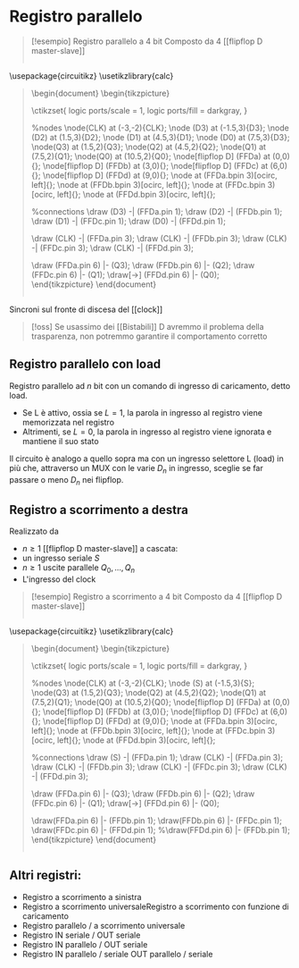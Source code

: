 # Registro parallelo

>[!esempio] Registro parallelo a 4 bit
>Composto da 4 [[flipflop D master-slave]]
>
>```tikz
\usepackage{circuitikz}
\usetikzlibrary{calc}
>
>\begin{document}
>\begin{tikzpicture}
>
>\ctikzset{
>logic ports/scale = 1,
>logic ports/fill = darkgray,
>}
>
>%nodes
>\node(CLK) at (-3,-2){CLK};
>\node (D3) at (-1.5,3){D3};
>\node (D2) at (1.5,3){D2};
>\node (D1) at (4.5,3){D1};
>\node (D0) at (7.5,3){D3};
>\node(Q3) at (1.5,2){Q3};
>\node(Q2) at (4.5,2){Q2};
>\node(Q1) at (7.5,2){Q1};
>\node(Q0) at (10.5,2){Q0};
>\node[flipflop D] (FFDa) at (0,0){};
>\node[flipflop D] (FFDb) at (3,0){};
>\node[flipflop D] (FFDc) at (6,0){};
>\node[flipflop D] (FFDd) at (9,0){};
>\node at (FFDa.bpin 3)[ocirc, left]{};
>\node at (FFDb.bpin 3)[ocirc, left]{};
>\node at (FFDc.bpin 3)[ocirc, left]{};
>\node at (FFDd.bpin 3)[ocirc, left]{};
>
>%connections
>\draw (D3) -| (FFDa.pin 1);
>\draw (D2) -| (FFDb.pin 1);
>\draw (D1) -| (FFDc.pin 1);
>\draw (D0) -| (FFDd.pin 1);
>
>\draw (CLK) -| (FFDa.pin 3);
>\draw (CLK) -| (FFDb.pin 3);
>\draw (CLK) -| (FFDc.pin 3);
>\draw (CLK) -| (FFDd.pin 3);
>
>\draw (FFDa.pin 6) |- (Q3);
>\draw (FFDb.pin 6) |- (Q2);
>\draw (FFDc.pin 6) |- (Q1);
>\draw[->] (FFDd.pin 6) |- (Q0);  
>\end{tikzpicture}
>\end{document}
>```


Sincroni sul fronte di discesa del [[clock]]

>[!oss]
>Se usassimo dei [[Bistabili]] D avremmo il problema della trasparenza, non potremmo garantire il comportamento corretto

## Registro parallelo con load

Registro parallelo ad $n$ bit con un comando di ingresso di caricamento, detto load.
- Se L è attivo, ossia se $L=1$, la parola in ingresso al registro viene memorizzata nel registro
- Altrimenti, se $L=0$, la parola in ingresso al registro viene ignorata e mantiene il suo stato

Il circuito è analogo a quello sopra ma con un ingresso selettore L (load) in più che, attraverso un MUX con le varie $D_{n}$ in ingresso, sceglie se far passare o meno $D_{n}$ nei flipflop.



## Registro a scorrimento a destra
Realizzato da
- $n \geq 1$ [[flipflop D master-slave]] a cascata:
- un ingresso seriale $S$
- $n \geq 1$ uscite parallele $Q_{0},\dots,Q_{n}$
- L'ingresso del clock

>[!esempio] Registro a scorrimento a 4 bit
>Composto da 4 [[flipflop D master-slave]]
>
>```tikz
\usepackage{circuitikz}
\usetikzlibrary{calc}
>
>\begin{document}
>\begin{tikzpicture}
>
>\ctikzset{
>logic ports/scale = 1,
>logic ports/fill = darkgray,
>}
>
>%nodes
>\node(CLK) at (-3,-2){CLK};
>\node (S) at (-1.5,3){S};
>\node(Q3) at (1.5,2){Q3};
>\node(Q2) at (4.5,2){Q2};
>\node(Q1) at (7.5,2){Q1};
>\node(Q0) at (10.5,2){Q0};
>\node[flipflop D] (FFDa) at (0,0){};
>\node[flipflop D] (FFDb) at (3,0){};
>\node[flipflop D] (FFDc) at (6,0){};
>\node[flipflop D] (FFDd) at (9,0){};
>\node at (FFDa.bpin 3)[ocirc, left]{};
>\node at (FFDb.bpin 3)[ocirc, left]{};
>\node at (FFDc.bpin 3)[ocirc, left]{};
>\node at (FFDd.bpin 3)[ocirc, left]{};
>
>%connections
>\draw (S) -| (FFDa.pin 1);
>\draw (CLK) -| (FFDa.pin 3);
>\draw (CLK) -| (FFDb.pin 3);
>\draw (CLK) -| (FFDc.pin 3);
>\draw (CLK) -| (FFDd.pin 3);
>
>\draw (FFDa.pin 6) |- (Q3);
>\draw (FFDb.pin 6) |- (Q2);
>\draw (FFDc.pin 6) |- (Q1);
>\draw[->] (FFDd.pin 6) |- (Q0);  
>
>\draw(FFDa.pin 6) |- (FFDb.pin 1);
>\draw(FFDb.pin 6) |- (FFDc.pin 1);
>\draw(FFDc.pin 6) |- (FFDd.pin 1);
>%\draw(FFDd.pin 6) |- (FFDb.pin 1);
>\end{tikzpicture}
>\end{document}
>```


## Altri registri:
- Registro a scorrimento a sinistra
- Registro a scorrimento universaleRegistro a scorrimento con funzione di caricamento
- Registro parallelo / a scorrimento universale
- Registro IN seriale / OUT seriale
- Registro IN parallelo / OUT seriale
- Registro IN parallelo / seriale OUT parallelo / seriale